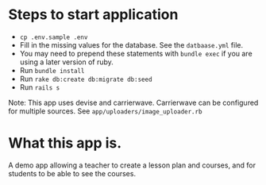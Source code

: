 # Steps to start application

- `cp .env.sample .env`
- Fill in the missing values for the database.  See the `datbaase.yml` file.
- You may need to prepend these statements with `bundle exec` if you are using a later version of ruby.
- Run `bundle install`
- Run `rake db:create db:migrate db:seed`
- Run `rails s`

Note:  This app uses devise and carrierwave.  Carrierwave can be configured for multiple sources.  See `app/uploaders/image_uploader.rb`

# What this app is.

A demo app allowing a teacher to create a lesson plan and courses, and for students to be able to see the courses.